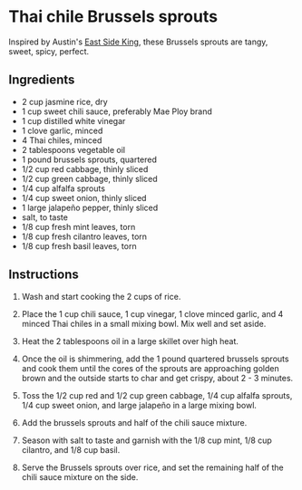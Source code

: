 # Thai chile Brussels sprouts

Inspired by Austin's [East Side King](https://www.keyingredient.com/recipes/2265695032/fried-brussel-sprouts-east-side-king/), these Brussels sprouts are tangy, sweet, spicy, perfect.


## Ingredients

- 2 cup jasmine rice, dry
- 1 cup sweet chili sauce, preferably Mae Ploy brand
- 1 cup distilled white vinegar
- 1 clove garlic, minced
- 4 Thai chiles, minced
- 2 tablespoons vegetable oil
- 1 pound brussels sprouts, quartered
- 1/2 cup red cabbage, thinly sliced
- 1/2 cup green cabbage, thinly sliced
- 1/4 cup alfalfa sprouts
- 1/4 cup sweet onion, thinly sliced
- 1 large jalapeño pepper, thinly sliced
- salt, to taste
- 1/8 cup fresh mint leaves, torn
- 1/8 cup fresh cilantro leaves, torn
- 1/8 cup fresh basil leaves, torn


## Instructions

1. Wash and start cooking the 2 cups of rice.

2. Place the 1 cup chili sauce, 1 cup vinegar, 1 clove minced garlic, and 4 minced Thai chiles in a small mixing bowl. Mix well and set aside.

3. Heat the 2 tablespoons oil in a large skillet over high heat.

4. Once the oil is shimmering, add the 1 pound quartered brussels sprouts and cook them until the cores of the sprouts are approaching golden brown and the outside starts to char and get crispy, about 2 - 3 minutes.

5. Toss the 1/2 cup red and 1/2 cup green cabbage, 1/4 cup alfalfa sprouts, 1/4 cup sweet onion, and large jalapeño in a large mixing bowl.

6. Add the brussels sprouts and half of the chili sauce mixture.

7. Season with salt to taste and garnish with the 1/8 cup mint, 1/8 cup cilantro, and 1/8 cup basil.

8. Serve the Brussels sprouts over rice, and set the remaining half of the chili sauce mixture on the side.